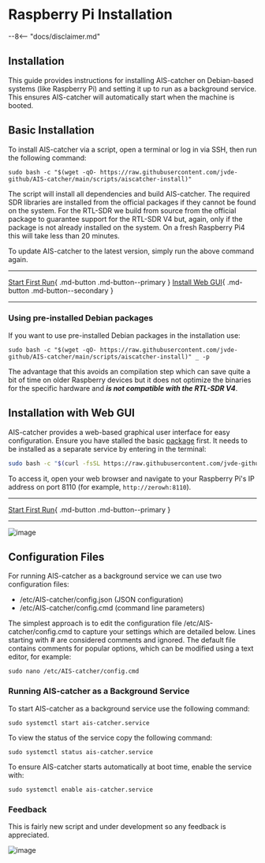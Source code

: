 #  Raspberry Pi Installation

--8<-- "docs/disclaimer.md"

## Installation


This guide provides instructions for installing AIS-catcher on Debian-based systems (like Raspberry Pi) and setting it up to run as a background service. This ensures AIS-catcher will automatically start when the machine is booted.
## Basic Installation

To install AIS-catcher via a script, open a terminal or log in via SSH, then run the following command:
```console
sudo bash -c "$(wget -qO- https://raw.githubusercontent.com/jvde-github/AIS-catcher/main/scripts/aiscatcher-install)"
```
The script will install all dependencies and build AIS-catcher. The required SDR libraries are installed from the official packages if they cannot be found on the system. For the RTL-SDR we build from source from the official package to guarantee support for the RTL-SDR V4 but, again, only if the package is not already installed on the system. On a fresh Raspberry Pi4 this will take less than 20 minutes. 

To update AIS-catcher to the latest version, simply run the above command again. 

---

[Start First Run](../usage/cli.md){ .md-button .md-button--primary }
[Install Web GUI](#installation-with-web-gui){ .md-button .md-button--secondary }

---

### Using pre-installed Debian packages

If you want to use pre-installed Debian packages in the installation use:
```console
sudo bash -c "$(wget -qO- https://raw.githubusercontent.com/jvde-github/AIS-catcher/main/scripts/aiscatcher-install)" _ -p
```
The advantage that this avoids an compilation step which can save quite a bit of time on older Raspberry devices but it does not optimize the binaries for the specific hardware and ***is not compatible with the RTL-SDR V4***.

## Installation with Web GUI 

AIS-catcher provides a web-based graphical user interface for easy configuration. Ensure you have stalled the basic [package](#basic-installation) first. It needs to be installed as a separate service by entering in the terminal:
```bash
sudo bash -c "$(curl -fsSL https://raw.githubusercontent.com/jvde-github/AIS-catcher-control/main/install_ais_catcher_control.sh)"
```
To access it, open your web browser and navigate to your Raspberry Pi's IP address on port 8110 (for example, `http://zerowh:8110`). 

---

[Start First Run](../usage/gui.md){ .md-button .md-button--primary }

---

![image](https://github.com/user-attachments/assets/1fe942d2-dd3a-4116-99e8-f88f2de4ed14)



## Configuration Files

For running AIS-catcher as a background service we can use two configuration files:

- /etc/AIS-catcher/config.json (JSON configuration)
- /etc/AIS-catcher/config.cmd (command line parameters)

The simplest approach is to edit the configuration file /etc/AIS-catcher/config.cmd to capture your settings which are detailed below. Lines starting with # are considered comments and ignored. The default file contains comments for popular options, which can be modified using a text editor, for example:
```console
sudo nano /etc/AIS-catcher/config.cmd
```

### Running AIS-catcher as a Background Service

To start AIS-catcher as a background service use the following command:
```console
sudo systemctl start ais-catcher.service
```
To view the status of the service copy the following command:
```console
sudo systemctl status ais-catcher.service
```
To ensure AIS-catcher starts automatically at boot time, enable the service with:
```console
sudo systemctl enable ais-catcher.service
```
### Feedback
This is fairly new script and under development so any feedback is appreciated. 

![image](https://github.com/user-attachments/assets/1be6abdb-7df2-4f4b-8d73-1740e0476013)